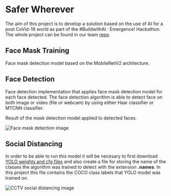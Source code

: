 # Safer Wherever

The aim of this project is to develop a solution based on the use of AI for a post CoVid-19 world as part of the #BuildwithAI : Emergence! Hackathon.
The whole project can be found in our team [repo](https://github.com/Build-with-AI-a-team).

## Face Mask Training

Face mask detection model based on the MobileNetV2 architecture.

## Face Detection

Face detection implementation that applies face mask detection model for each face detected. The face detection algorithm is able to detect face on both image or video (file or webcam) by using either Haar classifier or MTCNN classifier.

Result of the mask detection model applied to detected faces.

![Face mask detection image](https://github.com/IgnacioAmat/a_team/blob/master/files/images/mask_detection.PNG)

## Social Distancing

In order to be able to run this model it will be necesary to first download [YOLO weights and cfg files](https://pjreddie.com/darknet/yolo/) and also create a file for storing the name of the classes the algorithm was trained to detect with the extension **.names**. In this project this file contains the COCO class labels that YOLO model was trained on.

![CCTV social distancing image](https://github.com/IgnacioAmat/a_team/blob/master/files/images/cctv_video_frame_detected.jpg)
